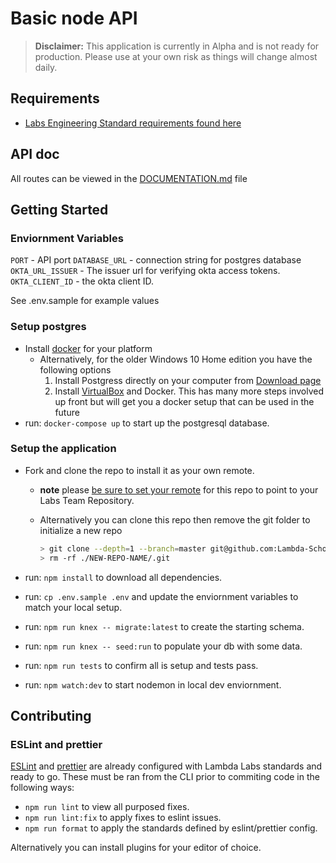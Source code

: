 # Basic node API

> **Disclaimer:** This application is currently in Alpha and is not ready for
> production. Please use at your own risk as things will change almost daily.

## Requirements

- [Labs Engineering Standard requirements found here](https://labs.lambdaschool.com/topics/node-js/)

## API doc

All routes can be viewed in the [DOCUMENTATION.md](DOCUMENTATION.md) file

## Getting Started

### Enviornment Variables

`PORT` - API port
`DATABASE_URL` - connection string for postgres database
`OKTA_URL_ISSUER` - The issuer url for verifying okta access tokens.
`OKTA_CLIENT_ID` - the okta client ID.

See .env.sample for example values

### Setup postgres

- Install [docker](https://docs.docker.com/get-docker/) for your platform
  - Alternatively, for the older Windows 10 Home edition you have the following options
    1. Install Postgress directly on your computer from [Download page](https://www.postgresql.org/download/)
    2. Install [VirtualBox](https://www.virtualbox.org/wiki/Downloads) and Docker. This has many more steps involved up front but will get you a docker setup that can be used in the future
- run: `docker-compose up` to start up the postgresql database.

### Setup the application

- Fork and clone the repo to install it as your own remote.

  - **note** please [be sure to set your remote](https://help.github.jp/enterprise/2.11/user/articles/changing-a-remote-s-url/) for this repo to point to your Labs Team Repository.
  - Alternatively you can clone this repo then remove the git folder to initialize a new repo

    ```bash
    > git clone --depth=1 --branch=master git@github.com:Lambda-School-Labs/labs-api-starter.git NEW-REPO-NAME
    > rm -rf ./NEW-REPO-NAME/.git
    ```

- run: `npm install` to download all dependencies.
- run: `cp .env.sample .env` and update the enviornment variables to match your local setup.
- run: `npm run knex -- migrate:latest` to create the starting schema.
- run: `npm run knex -- seed:run` to populate your db with some data.
- run: `npm run tests` to confirm all is setup and tests pass.
- run: `npm watch:dev` to start nodemon in local dev enviornment.

## Contributing

### ESLint and prettier

[ESLint](https://eslint.org/) and [prettier](https://prettier.io/) are already
configured with Lambda Labs standards and ready to go. These must be ran from
the CLI prior to commiting code in the following ways:

- `npm run lint` to view all purposed fixes.
- `npm run lint:fix` to apply fixes to eslint issues.
- `npm run format` to apply the standards defined by eslint/prettier config.

Alternatively you can install plugins for your editor of choice.
